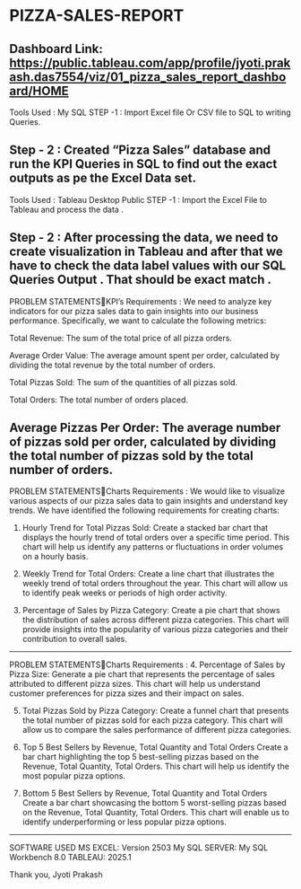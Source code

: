 # PIZZA-SALES-REPORT

Dashboard Link:
https://public.tableau.com/app/profile/jyoti.prakash.das7554/viz/01_pizza_sales_report_dashboard/HOME
------------------------------------------------------------------------------------------------------------
Tools Used : My SQL 
STEP -1 : Import Excel file Or CSV file to SQL to writing Queries.

Step - 2 : Created “Pizza Sales” database and run the KPI Queries in SQL to find out the exact outputs as pe the Excel Data set.
------------------------------------------------------------------------------------------------------------
Tools Used : Tableau Desktop Public 
STEP -1 : Import the Excel File to Tableau and process the data .

Step - 2 : After processing the data, we need to create visualization in Tableau and 
after that we have to check the data label values with our SQL Queries Output . 
That should be exact match .
------------------------------------------------------------------------------------------------------------
PROBLEM STATEMENTSKPI’s Requirements :
We need to analyze key indicators for our pizza sales data to gain insights into our business performance. 
Specifically, we want to calculate the following metrics:

Total Revenue: The sum of the total price of all pizza orders.

Average Order Value: The average amount spent per order, 
calculated by dividing the total revenue by the total number of orders.

Total Pizzas Sold: The sum of the quantities of all pizzas sold.

Total Orders: The total number of orders placed.

Average Pizzas Per Order: The average number of pizzas sold per order, 
calculated by dividing the total number of pizzas sold by the total number of orders.
------------------------------------------------------------------------------------------------------------
PROBLEM STATEMENTSCharts Requirements :
We would like to visualize various aspects of our pizza sales data to gain insights and understand key trends.
We have identified the following requirements for creating charts:

1. Hourly Trend for Total Pizzas Sold:
Create a stacked bar chart that displays the hourly trend of total orders over a specific time  period.
This chart will help us identify any patterns or fluctuations in order volumes on a hourly basis.

3.  Weekly Trend for Total Orders:
Create a line chart that illustrates the weekly trend of total orders throughout the year.
 This chart will allow us to identify peak weeks or periods of high order activity.

5.  Percentage of Sales by Pizza Category:
Create a pie chart that shows the distribution of sales across different pizza categories.
This chart will provide insights into the popularity of various pizza categories and their contribution to overall sales.
------------------------------------------------------------------------------------------------------------
PROBLEM STATEMENTSCharts Requirements :
4. Percentage of Sales by Pizza Size:
Generate a pie chart that represents the percentage of sales attributed to different pizza sizes. 
This chart will help us understand customer preferences for pizza sizes and their impact on sales.

5. Total Pizzas Sold by Pizza Category:
Create a funnel chart that presents the total number of pizzas sold for each pizza category.
This chart will allow us to compare the sales performance of different pizza categories.

7. Top 5 Best Sellers by Revenue, Total Quantity and Total Orders
Create a bar chart highlighting the top 5 best-selling pizzas based on the Revenue, Total Quantity, Total Orders.
This chart will help us identify the most popular pizza options.

9. Bottom 5 Best Sellers by Revenue, Total Quantity and Total Orders
Create a bar chart showcasing the bottom 5 worst-selling pizzas based on the Revenue, Total Quantity, Total Orders.
This chart will enable us to identify underperforming or less popular pizza options.
------------------------------------------------------------------------------------------------------------
SOFTWARE USED
MS EXCEL: Version 2503
My SQL SERVER: My SQL Workbench 8.0 
TABLEAU: 2025.1


Thank you,
Jyoti Prakash


